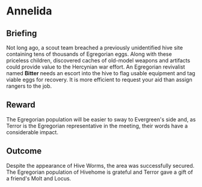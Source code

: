 # Annelida
## Briefing

Not long ago, a scout team breached a previously unidentified hive site containing tens of thousands of Egregorian eggs. Along with these priceless children, discovered caches of old-model weapons and artifacts could provide value to the Hercynian war effort. An Egregorian revivalist named **Bitter** needs an escort into the hive to flag usable equipment and tag viable eggs for recovery. It is more efficient to request your aid than assign rangers to the job.


## Reward
The Egregorian population will be easier to sway to Evergreen's side and, as Terror is the Egregorian representative in the meeting, their words have a considerable impact.

## Outcome
Despite the appearance of Hive Worms, the area was successfully secured. The Egregorian population of Hivehome is grateful and Terror gave a gift of a friend's Molt and Locus.